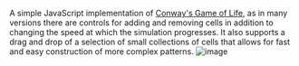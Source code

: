 A simple JavaScript implementation of [Conway's Game of Life](https://en.wikipedia.org/wiki/Conway%27s_Game_of_Life), as in many versions there are controls for adding and removing cells in addition to changing the speed at which the simulation progresses. It also supports a drag and drop of a selection of small collections of cells that allows for fast and easy construction of more complex patterns. 
![image](https://github.com/FlorosScalae/Conway-s-game-of-life/assets/135989973/f5043ec5-396b-46e1-8cef-e1ba4cc677fb)
